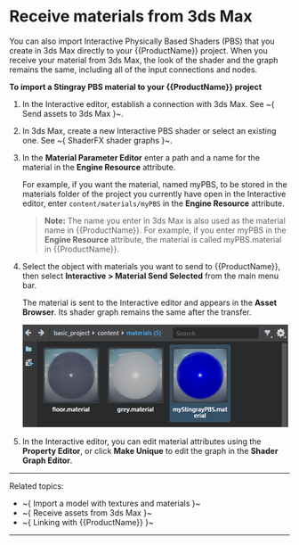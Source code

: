 # Receive materials from 3ds Max

You can also import Interactive Physically Based Shaders (PBS) that you create in 3ds Max directly to your {{ProductName}} project. When you receive your material from 3ds Max, the look of the shader and the graph remains the same, including all of the input connections and nodes.

**To import a Stingray PBS material to your {{ProductName}} project**

1. In the Interactive editor, establish a connection with 3ds Max. See ~{ Send assets to 3ds Max }~.

2. In 3ds Max, create a new Interactive PBS shader or select an existing one. See ~{ ShaderFX shader graphs }~.

3. In the **Material Parameter Editor** enter a path and a name for the material in the **Engine Resource** attribute.

	For example, if you want the material, named myPBS, to be stored in the materials folder of the project you currently have open in the Interactive editor, enter `content/materials/myPBS` in the **Engine Resource** attribute.

	> **Note:** The name you enter in 3ds Max is also used as the material name in {{ProductName}}. For example, if you enter myPBS in the **Engine Resource** attribute, the material is called myPBS.material in {{ProductName}}.

4. Select the object with materials you want to send to {{ProductName}}, then select **Interactive > Material Send Selected** from the main menu bar.

	The material is sent to the Interactive editor and appears in the **Asset Browser**. Its shader graph remains the same after the transfer.

	![](../../images/send_to_asset_browser.png)

5. In the Interactive editor, you can edit material attributes using the **Property Editor**, or click **Make Unique** to edit the graph in the **Shader Graph Editor**.

---
Related topics:
- ~{ Import a model with textures and materials }~
- ~{ Receive assets from 3ds Max }~
- ~{ Linking with {{ProductName}} }~
---
